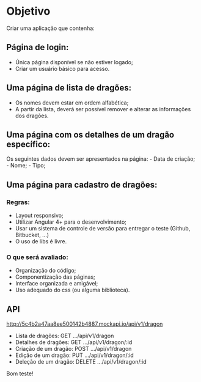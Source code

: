 # Objetivo
Criar uma aplicação que contenha:
## Página de login:
- Única página disponível se não estiver logado;
- Criar um usuário básico para acesso.

## Uma página de lista de dragões:
- Os nomes devem estar em ordem alfabética;
- A partir da lista, deverá ser possível remover e alterar as informações dos dragões.

## Uma página com os detalhes de um dragão específico:
Os seguintes dados devem ser apresentados na página:
	- Data de criação;
	- Nome;
	- Tipo;
  
## Uma página para cadastro de dragões:

### Regras:
- Layout responsivo;
- Utilizar Angular 4+ para o desenvolvimento;
- Usar um sistema de controle de versão para entregar o teste (Github, Bitbucket, ...)
- O uso de libs é livre.

### O que será avaliado:
- Organização do código;
- Componentização das páginas;
- Interface organizada e amigável;
- Uso adequado do css (ou alguma biblioteca).

## API
http://5c4b2a47aa8ee500142b4887.mockapi.io/api/v1/dragon
* Lista de dragões: GET .../api/v1/dragon
* Detalhes de dragões: GET .../api/v1/dragon/:id
* Criação de um dragão: POST .../api/v1/dragon
* Edição de um dragão: PUT .../api/v1/dragon/:id
* Deleção de um dragão: DELETE .../api/v1/dragon/:id

Bom teste!

